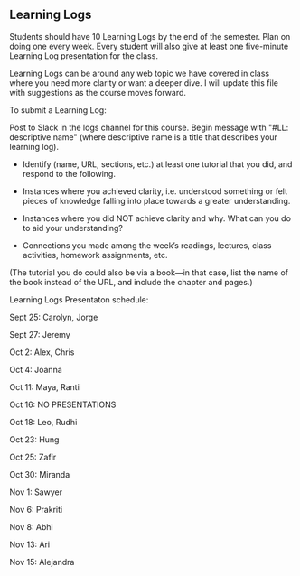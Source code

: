 ## Learning Logs

Students should have 10 Learning Logs by the end of the semester. Plan on doing one every week. Every student will also give at least one five-minute Learning Log presentation for the class.

Learning Logs can be around any web topic we have covered in class where you need more clarity or want a deeper dive. I will update this file with suggestions as the course moves forward.

To submit a Learning Log:


Post to Slack in the logs channel for this course. Begin message with "#LL: descriptive name" (where descriptive name is a title that describes your learning log).

* Identify (name, URL, sections, etc.) at least one tutorial that you did, and respond to the following.

* Instances where you achieved clarity, i.e. understood something or felt pieces of knowledge falling into place towards a greater understanding.

* Instances where you did NOT achieve clarity and why. What can you do to aid your understanding?

* Connections you made among the week’s readings, lectures, class activities, homework assignments, etc.

(The tutorial you do could also be via a book—in that case, list the name of the book instead of the URL, and include the chapter and pages.)

Learning Logs Presentaton schedule:

Sept 25: Carolyn, Jorge

Sept 27: Jeremy

Oct 2: Alex, Chris

Oct 4: Joanna

Oct 11: Maya, Ranti

Oct 16: NO PRESENTATIONS

Oct 18: Leo, Rudhi

Oct 23: Hung

Oct 25: Zafir 

Oct 30: Miranda

Nov 1: Sawyer

Nov 6: Prakriti

Nov 8: Abhi

Nov 13: Ari 

Nov 15: Alejandra

